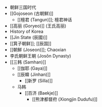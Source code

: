 - 朝鲜三国时代
- [[Gojoseon (古朝鮮)]]
    - [[檀君 (Tangun)]]; 檀君神话
- [[高丽 (Goryeo)]] (王氏高丽)
- History of Korea
- [[Jin State (辰國)]]
- [[箕子朝鲜]]; [[辰国]]
- [[朝鮮 (Joseon)]]; Chaoxian
- 李氏朝鲜王朝 (Josŏn Dynasty)
- [[三韩 (Samhan)]]
    - [[伽耶 (Gaya)]]
    - [[辰韓 (Jinhan)]]
        - [[新罗 (Silla)]]
    - 马韩
        - [[百济 (Baekje)]]
            - [[熊津都督府 (Xiongjin Dudufu)]]
